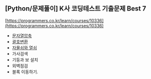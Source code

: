 ## [Python/문제풀이] K사 코딩테스트 기출문제 Best 7

[https://programmers.co.kr/learn/courses/10336](https://programmers.co.kr/learn/courses/10336)


- [문자열압축](https://github.com/yunsikus/Algorithm_Training/blob/master/%ED%94%84%EB%A1%9C%EA%B7%B8%EB%9E%98%EB%A8%B8%EC%8A%A4_K%EC%82%AC_%EC%BD%94%EB%94%A9%ED%85%8C%EC%8A%A4%ED%8A%B8_%EA%B8%B0%EC%B6%9C%EB%AC%B8%EC%A0%9C_Best7/K%EC%82%AC%EC%BD%94%EB%94%A9%ED%85%8C%EC%8A%A4%ED%8A%B8_%EB%AC%B8%EC%9E%90%EC%97%B4%EC%95%95%EC%B6%95.ipynb)
- [괄호변환](https://github.com/yunsikus/Algorithm_Training/blob/master/%ED%94%84%EB%A1%9C%EA%B7%B8%EB%9E%98%EB%A8%B8%EC%8A%A4_K%EC%82%AC_%EC%BD%94%EB%94%A9%ED%85%8C%EC%8A%A4%ED%8A%B8_%EA%B8%B0%EC%B6%9C%EB%AC%B8%EC%A0%9C_Best7/%EA%B4%84%ED%98%B8%EB%B3%80%ED%99%98.ipynb)
- [자물쇠와 열쇠](https://github.com/yunsikus/Algorithm_Training/blob/master/%ED%94%84%EB%A1%9C%EA%B7%B8%EB%9E%98%EB%A8%B8%EC%8A%A4_K%EC%82%AC_%EC%BD%94%EB%94%A9%ED%85%8C%EC%8A%A4%ED%8A%B8_%EA%B8%B0%EC%B6%9C%EB%AC%B8%EC%A0%9C_Best7/%EC%9E%90%EB%AC%BC%EC%87%A0%EC%99%80%EC%97%B4%EC%87%A0.ipynb)
- 가사검색
- 기둥과 보 설치
- 외벽점검
- 블록 이동하기.
